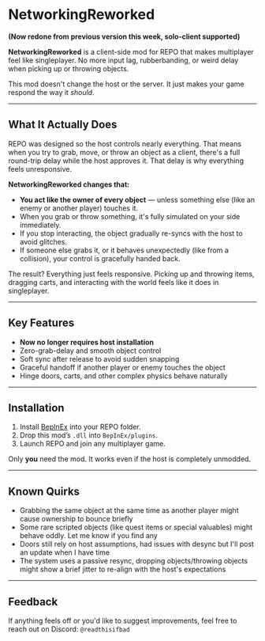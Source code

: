 # NetworkingReworked
**(Now redone from previous version this week, solo-client supported)**

**NetworkingReworked** is a client-side mod for REPO that makes multiplayer feel like singleplayer. No more input lag, rubberbanding, or weird delay when picking up or throwing objects.

This mod doesn't change the host or the server. It just makes your game respond the way it *should*.

---

## What It Actually Does

REPO was designed so the host controls nearly everything. That means when you try to grab, move, or throw an object as a client, there's a full round-trip delay while the host approves it. That delay is why everything feels unresponsive.

**NetworkingReworked changes that:**

- **You act like the owner of every object** — unless something else (like an enemy or another player) touches it.
- When you grab or throw something, it's fully simulated on your side immediately.
- If you stop interacting, the object gradually re-syncs with the host to avoid glitches.
- If someone else grabs it, or it behaves unexpectedly (like from a collision), your control is gracefully handed back.

The result? Everything just feels responsive. Picking up and throwing items, dragging carts, and interacting with the world feels like it does in singleplayer.

---

## Key Features

- **Now no longer requires host installation**
- Zero-grab-delay and smooth object control
- Soft sync after release to avoid sudden snapping
- Graceful handoff if another player or enemy touches the object
- Hinge doors, carts, and other complex physics behave naturally

---

## Installation

1. Install [BepInEx](https://github.com/BepInEx/BepInEx/releases) into your REPO folder.
2. Drop this mod’s `.dll` into `BepInEx/plugins`.
3. Launch REPO and join any multiplayer game.

Only **you** need the mod. It works even if the host is completely unmodded.

---

## Known Quirks

- Grabbing the same object at the same time as another player might cause ownership to bounce briefly
- Some rare scripted objects (like quest items or special valuables) might behave oddly. Let me know if you find any
- Doors still rely on host assumptions, had issues with desync but I'll post an update when I have time
- The system uses a passive resync, dropping objects/throwing objects might show a brief jitter to re-align with the host's expectations

---

## Feedback

If anything feels off or you'd like to suggest improvements, feel free to reach out on Discord: `@readthisifbad`

